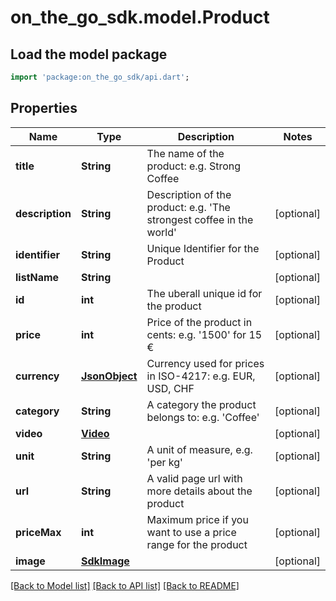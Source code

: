 # on_the_go_sdk.model.Product

## Load the model package
```dart
import 'package:on_the_go_sdk/api.dart';
```

## Properties
Name | Type | Description | Notes
------------ | ------------- | ------------- | -------------
**title** | **String** | The name of the product: e.g. Strong Coffee | 
**description** | **String** | Description of the product: e.g. 'The strongest coffee in the world' | [optional] 
**identifier** | **String** | Unique Identifier for the Product | [optional] 
**listName** | **String** |  | [optional] 
**id** | **int** | The uberall unique id for the product | [optional] 
**price** | **int** | Price of the product in cents: e.g. '1500' for 15 € | [optional] 
**currency** | [**JsonObject**](.md) | Currency used for prices in ISO-4217: e.g. EUR, USD, CHF | [optional] 
**category** | **String** | A category the product belongs to: e.g. 'Coffee' | [optional] 
**video** | [**Video**](Video.md) |  | [optional] 
**unit** | **String** | A unit of measure, e.g. 'per kg' | [optional] 
**url** | **String** | A valid page url with more details about the product | [optional] 
**priceMax** | **int** | Maximum price if you want to use a price range for the product | [optional] 
**image** | [**SdkImage**](SdkImage.md) |  | [optional] 

[[Back to Model list]](../README.md#documentation-for-models) [[Back to API list]](../README.md#documentation-for-api-endpoints) [[Back to README]](../README.md)


